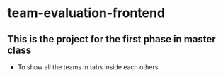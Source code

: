 # team-evaluation-frontend
## This is the project for the first phase in master class
 
 - To show all the teams in tabs inside each others
